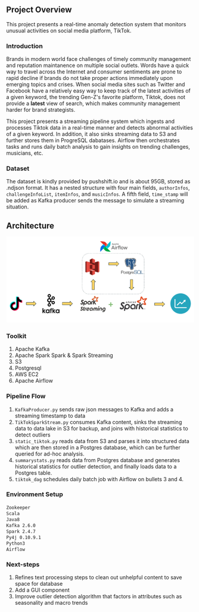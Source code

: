 ## Project Overview
This project presents a real-time anomaly detection system that monitors unusual activities on social media platform, TikTok.
### Introduction
Brands in modern world face challenges of timely community management and reputation maintanence on multiple social outlets. Words have a quick way to travel across the Internet and consumer sentiments are prone to rapid decline if brands do not take proper actions immediately upon emerging topics and crises. When social media sites such as Twitter and Facebook have a relatively easy way to keep track of the latest activities of a given keyword, the trending Gen-Z's favorite platform, Tiktok, does not provide a **latest** view of search, which makes community management harder for brand strategists.  

This project presents a streaming pipeline system which ingests and processes Tiktok data in a real-time manner and detects abnormal activities of a given keyword. In addition, it also sinks streaming data to S3 and further stores them in ProgreSQL dabatases. Airflow then orchestrates tasks and runs daily batch analysis to gain insights on trending challenges, musicians, etc.

### Dataset
The dataset is kindly provided by pushshift.io and is about 95GB, stored as .ndjson format. It has a nested structure with four main fields, `authorInfos`, `challengeInfoList`, `itemInfos`, and `musicInfos`. A fifth field, `time_stamp` will be added as Kafka producer sends the message to simulate a streaming situation. 


## Architecture
![Alt text](/tiktok_pipeline.png?raw=true "piepline structure")
### Toolkit
1. Apache Kafka
2. Apache Spark Spark & Spark Streaming
3. S3
4. Postgresql
5. AWS EC2
6. Apache Airflow

### Pipeline Flow
1. `KafkaProducer.py` sends raw json messages to Kafka and adds a streaming timestamp to data
2. `TikTokSparkStream.py` consumes Kafka content, sinks the streaming data to data lake in S3 for backup, and joins with historical statistics to detect outliers
3. `static_tiktok.py` reads data from S3 and parses it into structured data which are then stored in a Postgres database, which can be further queried for ad-hoc analysis.
4. `summarystats.py` reads data from Postgres database and generates historical statistics for outlier detection, and finally loads data to a Postgres table. 
5. `tiktok_dag` schedules daily batch job with Airflow on bullets 3 and 4. 


### Environment Setup 
```
Zookeeper
Scala 
Java8
Kafka 2.6.0
Spark 2.4.7
Py4j 0.10.9.1
Python3
Airflow
```

### Next-steps
1. Refines text processing steps to clean out unhelpful content to save space for database 
2. Add a GUI component 
3. Improve outlier detection algorithm that factors in attributes such as seasonality and macro trends

